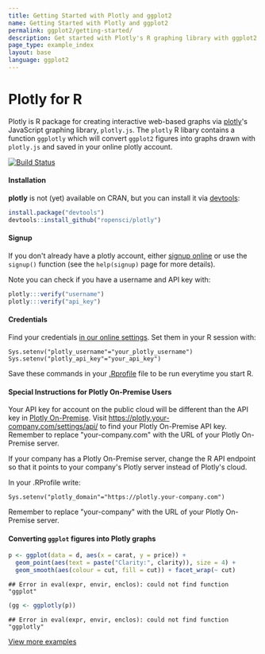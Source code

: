 ```yaml
---
title: Getting Started with Plotly and ggplot2
name: Getting Started with Plotly and ggplot2
permalink: ggplot2/getting-started/
description: Get started with Plotly's R graphing library with ggplot2 to make interactive, publication-quality graphs online.
page_type: example_index
layout: base
language: ggplot2
---
```




# Plotly for R

Plotly is R package for creating interactive web-based graphs via [plotly](https://plot.ly/)'s JavaScript graphing library, `plotly.js`.
The `plotly` R libary contains a function `ggplotly` which will convert `ggplot2` figures into graphs drawn with `plotly.js` and saved in your online plotly account.

<a href="https://travis-ci.org/ropensci/plotly">
    <img alt="Build Status" style="margin: 0;" src="https://travis-ci.org/ropensci/plotly.png?branch=master">
</a>

#### Installation

__plotly__ is not (yet) available on CRAN, but you can install it via [devtools](http://cran.r-project.org/web/packages/devtools/):

```r
install.package("devtools")
devtools::install_github("ropensci/plotly")
```


#### Signup

If you don't already have a plotly account, either [signup online](https://plot.ly/ssu/) or use the `signup()` function (see the `help(signup)` page for more details).

Note you can check if you have a username and API key with:

```r
plotly:::verify("username")
plotly:::verify("api_key")
```

#### Credentials

Find your credentials [in our online settings](https://plot.ly/settings/api). Set them in your R session with:

```
Sys.setenv("plotly_username"="your_plotly_username")
Sys.setenv("plotly_api_key"="your_api_key")
```

Save these commands in your [.Rprofile](http://www.statmethods.net/interface/customizing.html) file to be run everytime you start R.

#### Special Instructions for Plotly On-Premise Users

Your API key for account on the public cloud will be different than the API key in [Plotly On-Premise](https://plot.ly/product/enterprise/). Visit https://plotly.your-company.com/settings/api/ to find your Plotly On-Premise API key. Remember to replace "your-company.com" with the URL of your Plotly On-Premise server.

If your company has a Plotly On-Premise server, change the R API endpoint so that it points to your company's Plotly server instead of Plotly's cloud.

In your .RProfile write:

```
Sys.setenv("plotly_domain"="https://plotly.your-company.com")
```

Remember to replace "your-company" with the URL of your Plotly On-Premise server.

#### Converting `ggplot` figures into Plotly graphs


```r
p <- ggplot(data = d, aes(x = carat, y = price)) +
  geom_point(aes(text = paste("Clarity:", clarity)), size = 4) +
  geom_smooth(aes(colour = cut, fill = cut)) + facet_wrap(~ cut)
```

```
## Error in eval(expr, envir, enclos): could not find function "ggplot"
```

```r
(gg <- ggplotly(p))
```

```
## Error in eval(expr, envir, enclos): could not find function "ggplotly"
```

<div class="row centered btnrow">
    <a href="/r/" class="button no_underline">View more examples</a>
</div>

